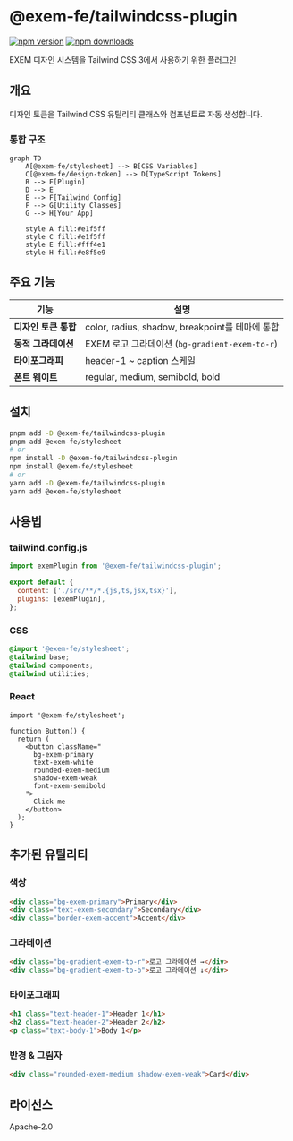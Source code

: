 # @exem-fe/tailwindcss-plugin

[![npm version](https://img.shields.io/npm/v/@exem-fe/tailwindcss-plugin)](https://www.npmjs.com/package/@exem-fe/tailwindcss-plugin)
[![npm downloads](https://img.shields.io/npm/dm/@exem-fe/tailwindcss-plugin)](https://www.npmjs.com/package/@exem-fe/tailwindcss-plugin)

EXEM 디자인 시스템을 Tailwind CSS 3에서 사용하기 위한 플러그인

## 개요

디자인 토큰을 Tailwind CSS 유틸리티 클래스와 컴포넌트로 자동 생성합니다.

### 통합 구조

```mermaid
graph TD
    A[@exem-fe/stylesheet] --> B[CSS Variables]
    C[@exem-fe/design-token] --> D[TypeScript Tokens]
    B --> E[Plugin]
    D --> E
    E --> F[Tailwind Config]
    F --> G[Utility Classes]
    G --> H[Your App]
    
    style A fill:#e1f5ff
    style C fill:#e1f5ff
    style E fill:#fff4e1
    style H fill:#e8f5e9
```

## 주요 기능

| 기능 | 설명 |
|------|------|
| **디자인 토큰 통합** | color, radius, shadow, breakpoint를 테마에 통합 |
| **동적 그라데이션** | EXEM 로고 그라데이션 (`bg-gradient-exem-to-r`) |
| **타이포그래피** | header-1 ~ caption 스케일 |
| **폰트 웨이트** | regular, medium, semibold, bold |

## 설치

```bash
pnpm add -D @exem-fe/tailwindcss-plugin
pnpm add @exem-fe/stylesheet
# or
npm install -D @exem-fe/tailwindcss-plugin
npm install @exem-fe/stylesheet
# or
yarn add -D @exem-fe/tailwindcss-plugin
yarn add @exem-fe/stylesheet
```

## 사용법

### tailwind.config.js

```javascript
import exemPlugin from '@exem-fe/tailwindcss-plugin';

export default {
  content: ['./src/**/*.{js,ts,jsx,tsx}'],
  plugins: [exemPlugin],
};
```

### CSS

```css
@import '@exem-fe/stylesheet';
@tailwind base;
@tailwind components;
@tailwind utilities;
```

### React

```tsx
import '@exem-fe/stylesheet';

function Button() {
  return (
    <button className="
      bg-exem-primary
      text-exem-white
      rounded-exem-medium
      shadow-exem-weak
      font-exem-semibold
    ">
      Click me
    </button>
  );
}
```

## 추가된 유틸리티

### 색상

```html
<div class="bg-exem-primary">Primary</div>
<div class="text-exem-secondary">Secondary</div>
<div class="border-exem-accent">Accent</div>
```

### 그라데이션

```html
<div class="bg-gradient-exem-to-r">로고 그라데이션 →</div>
<div class="bg-gradient-exem-to-b">로고 그라데이션 ↓</div>
```

### 타이포그래피

```html
<h1 class="text-header-1">Header 1</h1>
<h2 class="text-header-2">Header 2</h2>
<p class="text-body-1">Body 1</p>
```

### 반경 & 그림자

```html
<div class="rounded-exem-medium shadow-exem-weak">Card</div>
```

## 라이선스

Apache-2.0
